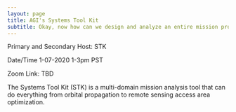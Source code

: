```yaml
---
layout: page
title: AGI's Systems Tool Kit
subtitle: Okay, now how can we design and analyze an entire mission profile?
---
```


Primary and Secondary Host: STK

Date/Time 1-07-2020 1-3pm PST

Zoom Link: TBD

The Systems Tool Kit (STK) is a multi-domain mission analysis tool that can do everything from orbital propagation to remote sensing access area optimization. 
